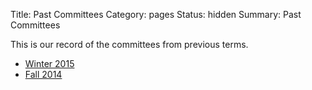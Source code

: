 Title: Past Committees
Category: pages
Status: hidden
Summary: Past Committees

This is our record of the committees from previous terms.

+ [Winter 2015]({filename}/pages/exec-W15.md)
+ [Fall 2014]({filename}/pages/exec-F14.md)
